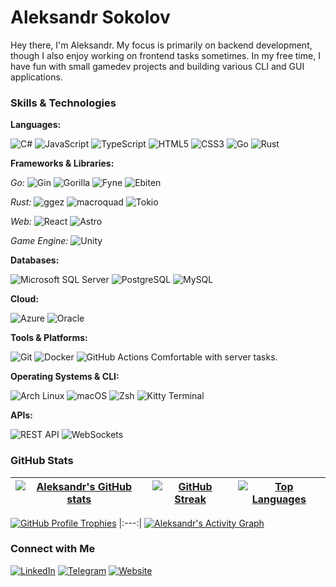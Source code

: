 # Aleksandr Sokolov

Hey there, I'm Aleksandr. My focus is primarily on backend development, though I also enjoy working on frontend tasks sometimes. In my free time, I have fun with small gamedev projects and building various CLI and GUI applications.

### Skills & Technologies

**Languages:**

![C#](https://img.shields.io/badge/C%23-239120?style=for-the-badge&logo=c-sharp&logoColor=white)
![JavaScript](https://img.shields.io/badge/JavaScript-F7DF1E?style=for-the-badge&logo=javascript&logoColor=black)
![TypeScript](https://img.shields.io/badge/TypeScript-3178C6?style=for-the-badge&logo=typescript&logoColor=white)
![HTML5](https://img.shields.io/badge/HTML5-E34F26?style=for-the-badge&logo=html5&logoColor=white)
![CSS3](https://img.shields.io/badge/CSS3-1572B6?style=for-the-badge&logo=css3&logoColor=white)
![Go](https://img.shields.io/badge/Go-00ADD8?style=for-the-badge&logo=go&logoColor=white)
![Rust](https://img.shields.io/badge/Rust-000000?style=for-the-badge&logo=rust&logoColor=white)

**Frameworks & Libraries:**

*Go:*
![Gin](https://img.shields.io/badge/Gin-008080?style=for-the-badge&logo=go&logoColor=white)
![Gorilla](https://img.shields.io/badge/Gorilla-008080?style=for-the-badge&logo=go&logoColor=white)
![Fyne](https://img.shields.io/badge/Fyne-008080?style=for-the-badge&logo=go&logoColor=white)
![Ebiten](https://img.shields.io/badge/Ebiten-008080?style=for-the-badge&logo=go&logoColor=white)

*Rust:*
![ggez](https://img.shields.io/badge/ggez-000000?style=for-the-badge&logo=rust&logoColor=white)
![macroquad](https://img.shields.io/badge/macroquad-000000?style=for-the-badge&logo=rust&logoColor=white)
![Tokio](https://img.shields.io/badge/Tokio-000000?style=for-the-badge&logo=rust&logoColor=white)

*Web:*
![React](https://img.shields.io/badge/React-61DAFB?style=for-the-badge&logo=react&logoColor=black)
![Astro](https://img.shields.io/badge/Astro-BC52EE?style=for-the-badge&logo=astro&logoColor=white)

*Game Engine:*
![Unity](https://img.shields.io/badge/Unity-100000?style=for-the-badge&logo=unity&logoColor=white)

**Databases:**

![Microsoft SQL Server](https://img.shields.io/badge/Microsoft%20SQL%20Server-CC2927?style=for-the-badge&logo=microsoft-sql-server&logoColor=white)
![PostgreSQL](https://img.shields.io/badge/PostgreSQL-316192?style=for-the-badge&logo=postgresql&logoColor=white)
![MySQL](https://img.shields.io/badge/MySQL-4479A1?style=for-the-badge&logo=mysql&logoColor=white)

**Cloud:**

![Azure](https://img.shields.io/badge/Azure-0078D4?style=for-the-badge&logo=azure-devops&logoColor=white)
![Oracle](https://img.shields.io/badge/Oracle-F80000?style=for-for-the-badge&logo=oracle&logoColor=white)

**Tools & Platforms:**

![Git](https://img.shields.io/badge/Git-F05032?style=for-the-badge&logo=git&logoColor=white)
![Docker](https://img.shields.io/badge/Docker-2496ED?style=for-the-badge&logo=docker&logoColor=white)
![GitHub Actions](https://img.shields.io/badge/GitHub%20Actions-267BEE?style=for-the-badge&logo=github-actions&logoColor=white)
Comfortable with server tasks.

**Operating Systems & CLI:**

![Arch Linux](https://img.shields.io/badge/Arch%20Linux-1793D1?style=for-the-badge&logo=arch-linux&logoColor=white)
![macOS](https://img.shields.io/badge/macOS-000000?style=for-the-badge&logo=macos&logoColor=F0F0F0)
![Zsh](https://img.shields.io/badge/Zsh-121212?style=for-the-badge&logo=zsh&logoColor=white)
![Kitty Terminal](https://img.shields.io/badge/Kitty%20Terminal-24292E?style=for-the-badge&logo=alacritty&logoColor=white)

**APIs:**

![REST API](https://img.shields.io/badge/REST%20API-00599C?style=for-the-badge&logo=rest&logoColor=white)
![WebSockets](https://img.shields.io/badge/WebSockets-1A1A1A?style=for-the-badge&logo=websocket&logoColor=white)

### GitHub Stats

| [![Aleksandr's GitHub stats](https://github-readme-stats.vercel.app/api?username=sokolawesome&show_icons=true&theme=catppuccin_mocha)](https://github.com/anuraghazra/github-readme-stats) | [![GitHub Streak](https://github-readme-streak-stats.herokuapp.com/?user=sokolawesome&theme=catppuccin_mocha)](https://github.com/DenverCoder1/github-readme-streak-stats) | [![Top Languages](https://github-readme-stats.vercel.app/api/top-langs/?username=sokolawesome&layout=compact&theme=catppuccin_mocha)](https://github.com/anuraghazra/github-readme-stats) |
|:---:|:---:|:---:|

[![GitHub Profile Trophies](https://github-profile-trophy.vercel.app/api?username=sokolawesome&theme=catppuccin_mocha)](https://github.com/ryo-ma/github-profile-trophy)
|:---:|
[![Aleksandr's Activity Graph](https://github-readme-activity-graph.vercel.app/graph?username=sokolawesome&theme=catppuccin_mocha)](https://github.com/Ashutosh00710/github-readme-activity-graph)


### Connect with Me

[![LinkedIn](https://img.shields.io/badge/LinkedIn-0077B5?style=for-the-badge&logo=linkedin&logoColor=white)](https://linkedin.com/in/sokolov-aleksandr)
[![Telegram](https://img.shields.io/badge/Telegram-26A5E4?style=for-the-badge&logo=telegram&logoColor=white)](https://t.me/sokolawesome)
[![Website](https://img.shields.io/badge/Website-informational?style=for-the-badge)](https://sokolawesome.github.io/)
